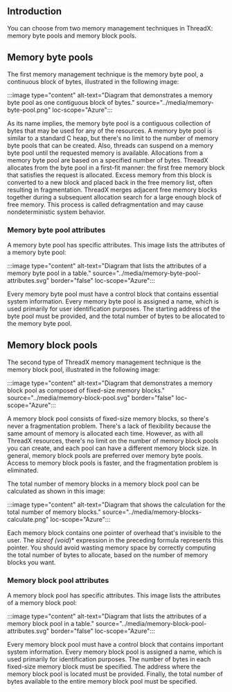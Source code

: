 ## Introduction

You can choose from two memory management techniques in ThreadX: memory byte pools and memory block pools.

## Memory byte pools

The first memory management technique is the memory byte pool, a continuous block of bytes, illustrated in the following image:

:::image type="content" alt-text="Diagram that demonstrates a memory byte pool as one contiguous block of bytes." source="../media/memory-byte-pool.png" loc-scope="Azure":::

As its name implies, the memory byte pool is a contiguous collection of bytes that may be used for any of the resources. A memory byte pool is similar to a standard C heap, but there's no limit to the number of memory byte pools that can be created. Also, threads can suspend on a memory byte pool until the requested memory is available. Allocations from a memory byte pool are based on a specified number of bytes. ThreadX allocates from the byte pool in a first-fit manner: the first free memory block that satisfies the request is allocated. Excess memory from this block is converted to a new block and placed back in the free memory list, often resulting in fragmentation. ThreadX merges adjacent free memory blocks together during a subsequent allocation search for a large enough block of free memory. This process is called defragmentation and may cause nondeterministic system behavior.

### Memory byte pool attributes

A memory byte pool has specific attributes. This image lists the attributes of a memory byte pool:

:::image type="content" alt-text="Diagram that lists the attributes of a memory byte pool in a table." source="../media/memory-byte-pool-attributes.svg" border="false" loc-scope="Azure":::

Every memory byte pool must have a control block that contains essential system information. Every memory byte pool is assigned a name, which is used primarily for user identification purposes. The starting address of the byte pool must be provided, and the total number of bytes to be allocated to the memory byte pool.

## Memory block pools

The second type of ThreadX memory management technique is the memory block pool, illustrated in the following image:

:::image type="content" alt-text="Diagram that demonstrates a memory block pool as composed of fixed-size memory blocks." source="../media/memory-block-pool.svg" border="false" loc-scope="Azure":::

A memory block pool consists of fixed-size memory blocks, so there's never a fragmentation problem. There's a lack of flexibility because the same amount of memory is allocated each time. However, as with all ThreadX resources, there's no limit on the number of memory block pools you can create, and each pool can have a different memory block size. In general, memory block pools are preferred over memory byte pools. Access to memory block pools is faster, and the fragmentation problem is eliminated.

The total number of memory blocks in a memory block pool can be calculated as shown in this image:

:::image type="content" alt-text="Diagram that shows the calculation for the total number of memory blocks." source="../media/memory-blocks-calculate.png" loc-scope="Azure":::

Each memory block contains one pointer of overhead that's invisible to the user. The *sizeof (void*)* expression in the preceding formula represents this pointer. You should avoid wasting memory space by correctly computing the total number of bytes to allocate, based on the number of memory blocks you want.

### Memory block pool attributes

A memory block pool has specific attributes. This image lists the attributes of a memory block pool:

:::image type="content" alt-text="Diagram that lists the attributes of a memory block pool in a table." source="../media/memory-block-pool-attributes.svg" border="false" loc-scope="Azure":::

Every memory block pool must have a control block that contains important system information. Every memory block pool is assigned a name, which is used primarily for identification purposes. The number of bytes in each fixed-size memory block must be specified. The address where the memory block pool is located must be provided. Finally, the total number of bytes available to the entire memory block pool must be specified.
